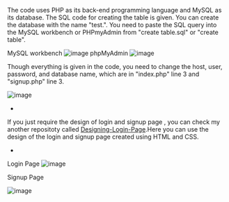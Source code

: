 The code uses PHP as its back-end programming language and MySQL as its database.
The SQL code for creating the table is given.
You can create the database with the name "test.".
You need to paste the SQL query into the MySQL workbench or PHPmyAdmin from "create table.sql" or "create table".

MySQL workbench
![image](https://github.com/MADESH-KUMAR-M/Login/assets/151498809/11be6784-aae8-4ca2-ab3c-8854705e5988)
phpMyAdmin
![image](https://github.com/MADESH-KUMAR-M/Login/assets/151498809/0928e41b-0767-4c4d-bd17-904c16432e0b)



Though everything is given in the code, you need to change the host, user, password, and database name, which are in "index.php" line 3 and "signup.php" line 3.

![image](https://github.com/MADESH-KUMAR-M/Login/assets/151498809/fe40f04e-1edb-4811-8fb5-151d66f2b2e6)



*



If you just require the design of login and signup page , you can check my another repositoty called [Designing-Login-Page](https://github.com/MADESH-KUMAR-M/Designing-Login-page).Here you can use the design of the login and signup page created using HTML and CSS.



*



Login Page
![image](https://github.com/MADESH-KUMAR-M/Login/assets/151498809/d04f08e8-0d4c-490b-b49a-1eab7df005dc)

Signup Page

![image](https://github.com/MADESH-KUMAR-M/Login/assets/151498809/5d8b8039-8643-4ff5-8ca7-d929a657f00b)


